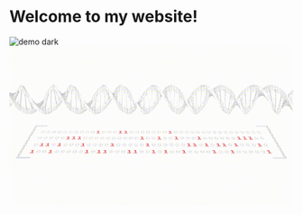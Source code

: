 # Welcome to my website!

![demo dark](./assets/videos/demo-dark.gif#gh-dark-mode-only)
![demo light](./assets/videos/demo-light.gif#gh-light-mode-only)